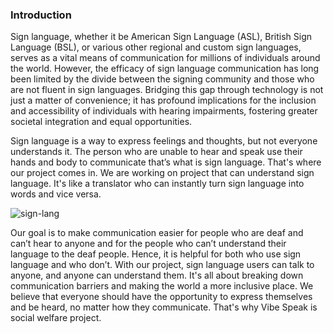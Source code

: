 <h3>Introduction</h3>
Sign language, whether it be American Sign Language (ASL), British Sign Language (BSL), or various other regional and custom sign languages, serves as a vital means of communication for millions of individuals around the world. However, the efficacy of sign language communication has long been limited by the divide between the signing community and those who are not fluent in sign languages. Bridging this gap through technology is not just a matter of convenience; it has profound implications for the inclusion and accessibility of individuals with 
hearing impairments, fostering greater societal integration and equal opportunities.

Sign language is a way to express feelings and thoughts, but not everyone understands it. The person who are unable to hear and speak use their hands and body to communicate that’s what is sign language. That's where our project comes in. We are working on project that can understand sign language. It's like a translator who can instantly turn sign language into words and vice versa.
	
<p align="left"> <img src="https://www.google.com/url?sa=i&url=https%3A%2F%2Fwww.researchgate.net%2Ffigure%2FThe-26-letters-and-10-digits-of-American-Sign-Language-ASL_fig1_328396430&psig=AOvVaw0WU_o2ZzinDhHXzK51SZ_G&ust=1705063823190000&source=images&cd=vfe&ved=0CBMQjRxqFwoTCJif0_Gv1YMDFQAAAAAdAAAAABAE" alt="sign-lang" /> </p>

Our goal is to make communication easier for people who are deaf and can’t hear to anyone and for the people who can’t understand their language to the deaf people. Hence, it is helpful for both who use sign language and who don’t. With our project, sign language users can talk to anyone, and anyone can understand them. It's all about breaking down communication barriers and making the world a more inclusive place. We believe that everyone should have the opportunity to express themselves and be heard, no matter how they communicate. That's why Vibe Speak is social welfare project.
